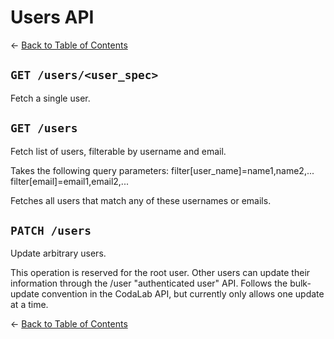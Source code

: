 # Users API
&larr; [Back to Table of Contents](index.md)
## `GET /users/<user_spec>`
Fetch a single user.
## `GET /users`

Fetch list of users, filterable by username and email.

Takes the following query parameters:
    filter[user_name]=name1,name2,...
    filter[email]=email1,email2,...

Fetches all users that match any of these usernames or emails.

## `PATCH /users`

Update arbitrary users.

This operation is reserved for the root user. Other users can update their
information through the /user &quot;authenticated user&quot; API.
Follows the bulk-update convention in the CodaLab API, but currently only
allows one update at a time.

&larr; [Back to Table of Contents](index.md)
